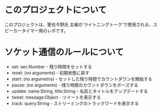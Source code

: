 # このプロジェクトについて

このプロジェクトは、聖也今野氏 主催の'ライトニングトーク'で使用される、スピーカータイマー用のレポです。

# ソケット通信のルールについて

- set: sec:Number - 残り時間をセットする
- reset: (no arguments) - 初期状態に戻す
- start: (no argumetns) - セットした残り時間でカウントダウンを開始する
- pause: (no arguments) - 残り時間のカウントダウンをポーズする
- update: name:String, title:String - 名前とタイトルをアップデートする
- tweet: message:Object - ツイートを表示する
- track: query:String - ストリーミングのトラックワードを表示する
